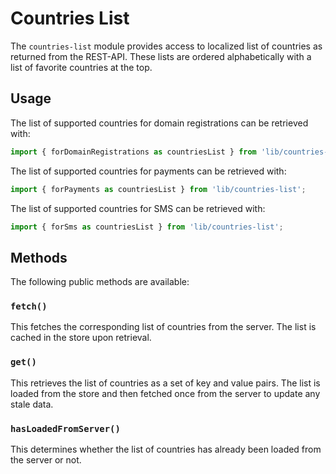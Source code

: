 Countries List
==============

The `countries-list` module provides access to localized list of countries as returned from the REST-API. These lists are ordered alphabetically with a list of favorite countries at the top.

## Usage

The list of supported countries for domain registrations can be retrieved with:

```js
import { forDomainRegistrations as countriesList } from 'lib/countries-list';
```

The list of supported countries for payments can be retrieved with:

```js
import { forPayments as countriesList } from 'lib/countries-list';
```

The list of supported countries for SMS can be retrieved with:

```js
import { forSms as countriesList } from 'lib/countries-list';
```

## Methods

The following public methods are available:

### `fetch()`

This fetches the corresponding list of countries from the server. The list is cached in the store upon retrieval.

### `get()`

This retrieves the list of countries as a set of key and value pairs. The list is loaded from the store and then fetched once from the server to update any stale data.

### `hasLoadedFromServer()`

This determines whether the list of countries has already been loaded from the server or not.
